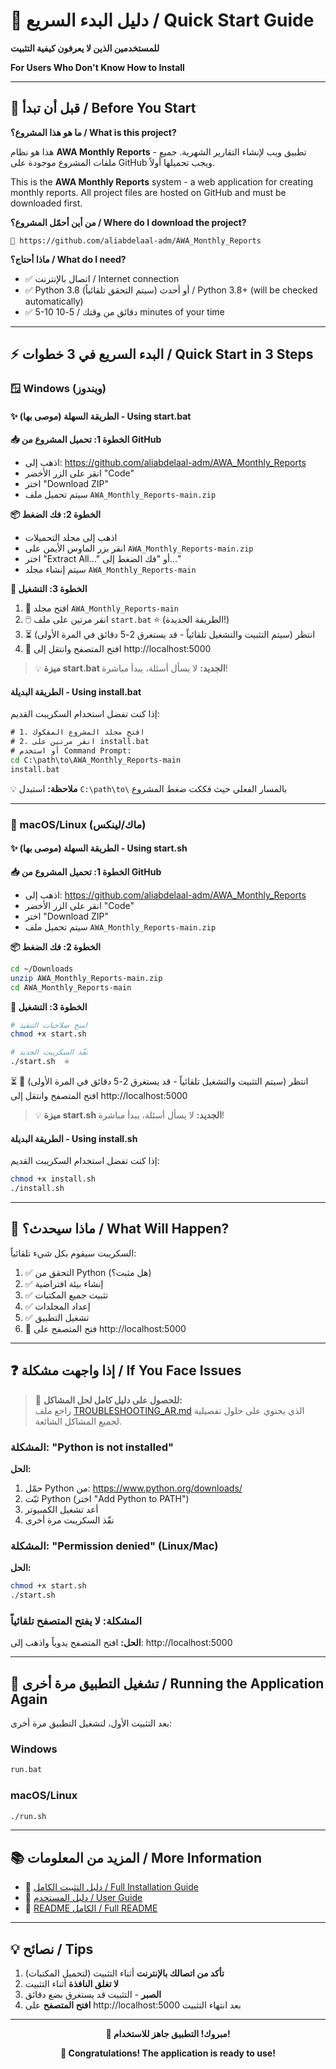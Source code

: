 # 🚀 دليل البدء السريع / Quick Start Guide

**للمستخدمين الذين لا يعرفون كيفية التثبيت**

**For Users Who Don't Know How to Install**

---

## 📌 قبل أن تبدأ / Before You Start

**ما هو هذا المشروع؟ / What is this project?**

هذا هو نظام **AWA Monthly Reports** - تطبيق ويب لإنشاء التقارير الشهرية. جميع ملفات المشروع موجودة على GitHub ويجب تحميلها أولاً.

This is the **AWA Monthly Reports** system - a web application for creating monthly reports. All project files are hosted on GitHub and must be downloaded first.

**من أين أحمّل المشروع؟ / Where do I download the project?**
```
🔗 https://github.com/aliabdelaal-adm/AWA_Monthly_Reports
```

**ماذا أحتاج؟ / What do I need?**
- ✅ اتصال بالإنترنت / Internet connection
- ✅ Python 3.8 أو أحدث (سيتم التحقق تلقائياً) / Python 3.8+ (will be checked automatically)
- ✅ 5-10 دقائق من وقتك / 5-10 minutes of your time

---

## ⚡ البدء السريع في 3 خطوات / Quick Start in 3 Steps

### 🪟 Windows (ويندوز)

#### ✨ الطريقة السهلة (موصى بها) - Using start.bat

**📥 الخطوة 1: تحميل المشروع من GitHub**
- اذهب إلى: https://github.com/aliabdelaal-adm/AWA_Monthly_Reports
- انقر على الزر الأخضر "Code"
- اختر "Download ZIP"
- سيتم تحميل ملف `AWA_Monthly_Reports-main.zip`

**📦 الخطوة 2: فك الضغط**
- اذهب إلى مجلد التحميلات
- انقر بزر الماوس الأيمن على `AWA_Monthly_Reports-main.zip`
- اختر "Extract All..." أو "فك الضغط إلى..."
- سيتم إنشاء مجلد `AWA_Monthly_Reports-main`

**🚀 الخطوة 3: التشغيل**
1. 📁 افتح مجلد `AWA_Monthly_Reports-main`
2. 🖱️ انقر مرتين على ملف `start.bat` ⭐ (الطريقة الجديدة!)
3. ⏳ انتظر (سيتم التثبيت والتشغيل تلقائياً - قد يستغرق 2-5 دقائق في المرة الأولى)
4. 🎉 افتح المتصفح وانتقل إلى http://localhost:5000

> 💡 **ميزة start.bat الجديد:** لا يسأل أسئلة، يبدأ مباشرة!

#### الطريقة البديلة - Using install.bat

إذا كنت تفضل استخدام السكريبت القديم:

```cmd
# 1. افتح مجلد المشروع المفكوك
# 2. انقر مرتين على install.bat
# أو استخدم Command Prompt:
cd C:\path\to\AWA_Monthly_Reports-main
install.bat
```

💡 **ملاحظة:** استبدل `C:\path\to\` بالمسار الفعلي حيث فككت ضغط المشروع

---

### 🍎 macOS/Linux (ماك/لينكس)

#### ✨ الطريقة السهلة (موصى بها) - Using start.sh

**📥 الخطوة 1: تحميل المشروع من GitHub**
- اذهب إلى: https://github.com/aliabdelaal-adm/AWA_Monthly_Reports
- انقر على الزر الأخضر "Code"
- اختر "Download ZIP"
- سيتم تحميل ملف `AWA_Monthly_Reports-main.zip`

**📦 الخطوة 2: فك الضغط**
```bash
cd ~/Downloads
unzip AWA_Monthly_Reports-main.zip
cd AWA_Monthly_Reports-main
```

**🚀 الخطوة 3: التشغيل**
```bash
# امنح صلاحيات التنفيذ
chmod +x start.sh

# نفّذ السكريبت الجديد
./start.sh  ⭐
```

⏳ انتظر (سيتم التثبيت والتشغيل تلقائياً - قد يستغرق 2-5 دقائق في المرة الأولى)
🎉 افتح المتصفح وانتقل إلى http://localhost:5000

> 💡 **ميزة start.sh الجديد:** لا يسأل أسئلة، يبدأ مباشرة!

#### الطريقة البديلة - Using install.sh

إذا كنت تفضل استخدام السكريبت القديم:

```bash
chmod +x install.sh
./install.sh
```

---

## 🎯 ماذا سيحدث؟ / What Will Happen?

السكريبت سيقوم بكل شيء تلقائياً:

1. ✅ التحقق من Python (هل مثبت؟)
2. ✅ إنشاء بيئة افتراضية
3. ✅ تثبيت جميع المكتبات
4. ✅ إعداد المجلدات
5. ✅ تشغيل التطبيق
6. 🎉 فتح المتصفح على http://localhost:5000

---

## ❓ إذا واجهت مشكلة / If You Face Issues

> 📖 **للحصول على دليل كامل لحل المشاكل:**  
> راجع ملف [TROUBLESHOOTING_AR.md](TROUBLESHOOTING_AR.md) الذي يحتوي على حلول تفصيلية لجميع المشاكل الشائعة.

### المشكلة: "Python is not installed"
**الحل:**
1. حمّل Python من: https://www.python.org/downloads/
2. ثبّت Python (اختر "Add Python to PATH")
3. أعد تشغيل الكمبيوتر
4. نفّذ السكريبت مرة أخرى

### المشكلة: "Permission denied" (Linux/Mac)
**الحل:**
```bash
chmod +x start.sh
./start.sh
```

### المشكلة: لا يفتح المتصفح تلقائياً
**الحل:**
افتح المتصفح يدوياً واذهب إلى: http://localhost:5000

---

## 🔄 تشغيل التطبيق مرة أخرى / Running the Application Again

بعد التثبيت الأول، لتشغيل التطبيق مرة أخرى:

### Windows
```cmd
run.bat
```

### macOS/Linux
```bash
./run.sh
```

---

## 📚 المزيد من المعلومات / More Information

- 📖 [دليل التثبيت الكامل / Full Installation Guide](INSTALLATION.md)
- 📘 [دليل المستخدم / User Guide](USER_GUIDE.md)
- 📙 [README الكامل / Full README](README.md)

---

## 💡 نصائح / Tips

1. **تأكد من اتصالك بالإنترنت** أثناء التثبيت (لتحميل المكتبات)
2. **لا تغلق النافذة** أثناء التثبيت
3. **الصبر** - التثبيت قد يستغرق بضع دقائق
4. **افتح المتصفح** على http://localhost:5000 بعد انتهاء التثبيت

---

<div align="center">

**🎊 مبروك! التطبيق جاهز للاستخدام!**

**🎊 Congratulations! The application is ready to use!**

</div>
